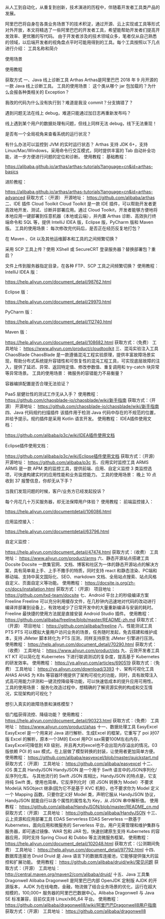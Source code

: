 从人工到自动化，从重复到创新，技术演进的历程中，伴随着开发者工具类产品的发展。

阿里巴巴将自身在各类业务场景下的技术积淀，通过开源、云上实现或工具等形式对外开放，本文将精选了一些阿里巴巴的开发者工具，希望能帮助开发者们提高开发效率、更优雅的写代码。
由于开发者涉及的技术领域众多，笔者仅从自己熟悉的领域，以后端开发者的视角盘点平时可能用得到的工具。每个工具按照以下几点进行介绍：
工具名称和简介

使用场景

使用教程

获取方式
一、Java 线上诊断工具 Arthas
Arthas是阿里巴巴 2018 年 9 月开源的一款 Java 线上诊断工具。
工具的使用场景：
这个类从哪个 jar 包加载的？为什么会报各种类相关的 Exception？

我改的代码为什么没有执行到？难道是我没 commit？分支搞错了？

遇到问题无法在线上 debug，难道只能通过加日志再重新发布吗？

线上遇到某个用户的数据处理有问题，但线上同样无法 debug，线下无法重现！

是否有一个全局视角来查看系统的运行状况？

有什么办法可以监控到 JVM 的实时运行状态？
Arthas 支持 JDK 6+，支持 Linux/Mac/Windows，采用命令行交互模式，同时提供丰富的 Tab 自动补全功能，进一步方便进行问题的定位和诊断。
使用教程：
基础教程： 

https://alibaba.github.io/arthas/arthas-tutorials?language=cn&id=arthas-basics

进阶教程： 

https://alibaba.github.io/arthas/arthas-tutorials?language=cn&id=arthas-advanced
获取方式：（开源）
开源地址： 
https://github.com/alibaba/arthas
二、IDE 插件 Cloud Toolkit
Cloud Toolkit 是一款 IDE 插件，可以帮助开发者更高效地开发、测试、诊断并部署应用。通过 Cloud Toolkit，开发者能够方便地将本地应用一键部署到任意机器（本地或云端），并内置 Arthas 诊断、高效执行终端命令和 SQL 等，提供 IntelliJ IDEA 版，Eclipse 版，PyCharm 版和 Maven 版。
工具的使用场景：
每次修改完代码后，是否正在经历反复地打包？

在 Maven 、Git 以及其他运维脚本和工具的之间频繁切换？

采用 SCP 工具上传？使用 XShell 或 SecureCRT 登录服务器？替换部署包？重启？

文件上传到服务器指定目录，在各种 FTP、SCP 工具之间频繁切换？
使用教程：
IntelliJ IDEA 版： 

https://help.aliyun.com/document_detail/98762.html

Eclipse 版： 

https://help.aliyun.com/document_detail/29970.html

PyCharm 版： 

https://help.aliyun.com/document_detail/112740.html

Maven 版： 

https://help.aliyun.com/document_detail/108682.html
获取方式：（免费）
工具地址： 
https://www.aliyun.com/product/cloudtoolkit
三、混沌实验注入工具 ChaosBlade
ChaosBlade 是一款遵循混沌工程实验原理，提供丰富故障场景实现，帮助分布式系统提升容错性和可恢复性的混沌工程工具，可实现底层故障的注入，提供了延迟、异常、返回特定值、修改参数值、重复调用和 try-catch 块异常等异常场景。
工具的使用场景：
微服务的容错能力不易衡量？

容器编排配置是否合理无法验证？

PaaS 层健壮性的测试工作无从入手？
使用教程： 
https://github.com/chaosblade-io/chaosblade/wiki/新手指南
获取方式：（开源）
开源地址： 
https://github.com/chaosblade-io/chaosblade/wiki/新手指南
四、Java 代码规约扫描插件
该插件用于检测 Java 代码中存在的不规范的位置，并给予提示。规约插件是采用 Kotlin 语言开发。
使用教程：
IDEA插件使用文档： 

https://github.com/alibaba/p3c/wiki/IDEA插件使用文档

Eclipse插件使用文档： 

https://github.com/alibaba/p3c/wiki/Eclipse插件使用文档
获取方式：（开源）
开源地址： 
https://github.com/alibaba/p3c
五、应用实时监控工具 ARMS
ARMS 是一款 APM 类的监控工具，提供前端、应用、自定义监控 3 类监控选项，可快速构建实时的应用性能和业务监控能力。
工具的使用场景：
晚上 10 点收到 37 报警信息，你却无从下手？

当我们发现问题的时候，客户/业务方已经发起投诉？

每个月花几十万买服务器，却无法保障用户体验？
使用教程：
前端监控接入： 

https://help.aliyun.com/documentdetail/106086.html

应用监控接入： 

https://help.aliyun.com/documentdetail/63796.html

自定义监控： 

https://help.aliyun.com/document_detail/47474.html
获取方式：（收费）
工具地址： 
https://www.aliyun.com/product/arms
六、静态开源站点搭建工具 Docsite
Docsite 一款集官网、文档、博客和社区为一体的静态开源站点的解决方案，具有简单易上手、上手不撒手的特质，同时支持 react 和静态渲染、PC端和移动端、支持中英文国际化、SEO、markdown 文档、全局站点搜索、站点风格自定义、页面自定义等功能。
使用教程： 
https://docsite.js.org/zh-cn/docs/installation.html
获取方式：（开源）
项目地址： 
https://github.com/txd-team/docsite
七、Android 平台上的秒级编译方案 Freeline
Freeline 可以充分利用缓存文件，在几秒钟内迅速地对代码的改动进行编译并部署到设备上，有效地减少了日常开发中的大量重新编译与安装的耗时。Freeline 最快捷的使用方法就是直接安装 Android Studio 插件。
使用教程： 
https://github.com/alibaba/freeline/blob/master/README-zh.md
获取方式：（开源）
项目地址： 
https://github.com/alibaba/freeline
八、性能测试工具 PTS
PTS 可以模拟大量用户访问业务的场景，任务随时发起，免去搭建和维护成本，支持 JMeter 脚本转化为 PTS 压测，同样支持原生 JMeter 引擎进行压测。
使用教程： 
https://help.aliyun.com/document_detail/70290.html
获取方式：（收费）
工具地址： 
https://www.aliyun.com/product/pts
九、云效开发者工具 KT
KT 可以简化在 Kubernetes 下进行联调测试的复杂度，提高基于 Kubernetes 的研发效率。
使用教程： 
https://yq.aliyun.com/articles/690519
获取方式：（免费）
工具地址： 
https://yq.aliyun.com/download/3393
十、架构可视化工具 AHAS
AHAS 为 K8s 等容器环境提供了架构可视化的功能，同时，具有故障注入式高可用能力评测和一键流控降级等功能，可以快速低成本的提升应用可用性。
工具的使用场景：
服务化改造过程中，想精确的了解资源实例的构成和交互情况，实现架构的可视化？

想引入真实的故障场景和演练模型？

低门槛获得流控、降级功能？
使用教程： 
https://help.aliyun.com/document_detail/90323.html
获取方式：（免费）
工具地址： 
https://www.aliyun.com/product/ahas
十一、数据处理工具 EasyExcel
EasyExcel 是一个用来对 Java 进行解析、生成Excel 的框架，它重写了 poi 对07版 Excel 的解析，原本一个3M的 Excel 用POI sax需要100M左右内存，EasyExcel可降低到 KB 级别，并且再大的excel也不会出现内存溢出的情况。03版依赖 POI 的 sax 模式。在上层做了模型转换的封装，让使用者更加简单方便。
使用教程： 
https://github.com/alibaba/easyexcel/blob/master/quickstart.md
获取方式：（开源）
工具地址： 
https://github.com/alibaba/easyexcel
十二、iOS 类工具 HandyJSON
HandyJSON 是一个用于 Swift 语言中的JSON序列化/反序列化库。
与其他流行的 Swift JSON 库相比，HandyJSON 的特点是，它支持纯 Swift 类，使用也简单。它反序列化时（把 JSON 转换为 Model）不要求 Model从 NSObject 继承(因为它不是基于 KVC 机制)，也不要求你为 Model 定义一个 Mapping 函数。只要你定义好 Model 类，声明它服从 HandyJSON 协议，HandyJSON 就能自行以各个属性的属性名为 Key，从 JSON 串中解析值。
使用教程： 
https://github.com/alibaba/HandyJSON/blob/master/README_cn.md
获取方式：（开源）
工具地址： 
https://github.com/alibaba/HandyJSON
十三、云上资源和应用部署工具 EDAS Serverless
EDAS Serverless 一款基于 Kubernetes，面向应用和微服务的 Serverless 平台。用户无需管理和维护集群与服务器，即可通过镜像、WAR 包和 JAR 包，快速创建原生支持 Kubernetes 的容器应用，同时支持 Spring Cloud 和 Dubbo 等主流微服务框架。
使用教程： 
https://help.aliyun.com/document_detail/102048.html
获取方式：（公测期间免费）
工具地址： 
https://help.aliyun.com/document_detail/97792.html
十四、数据库连接池 Druid
Druid 是 Java 语言下的数据库连接池，它能够提供强大的监控和扩展功能。
使用教程： 
https://github.com/alibaba/druid/wiki/常见问题
获取方式：（开源）
工具地址： 
http://central.maven.org/maven2/com/alibaba/druid/
十五、Java 工具集 Dragonwell
Alibaba Dragonwell 是阿里巴巴内部 OpenJDK 定制版 AJDK 的开源版本， AJDK 为在线电商，金融，物流做了结合业务场景的优化，运行在超大规模的，100,000+ 服务器的阿里巴巴数据中心。Alibaba Dragonwell 与 Java SE 标准兼容，目前仅支持 Linux/x86_64 平台。
使用教程： 
https://github.com/alibaba/dragonwell8/wiki/阿里巴巴Dragonwell8用户指南
获取方式：（开源）
工具地址： 
https://github.com/alibaba/dragonwell8
